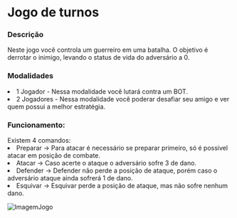 <h1>Jogo de turnos </h1>

<h3>Descrição </h3>
Neste jogo você controla um guerreiro em uma batalha. O objetivo é derrotar o inimigo, levando o status de vida do adversário a 0.

<h3> Modalidades </h3>
<li> 1 Jogador - Nessa modalidade você lutará contra um BOT. </li>
<li> 2 Jogadores - Nessa modalidade você poderar desafiar seu amigo e ver quem possui a melhor estratégia. </li>

<h3> Funcionamento: </h3>
Existem 4 comandos:
<li> Preparar -> Para atacar é necessário se preparar primeiro, só é possivel atacar em posição de combate.</li>
<li> Atacar -> Caso acerte o ataque o adversário sofre 3 de dano.</li>
<li> Defender -> Defender não perde a posição de ataque, porém caso o adversário ataque ainda sofrerá 1 de dano.</li>
<li> Esquivar -> Esquivar perde a posição de ataque, mas não sofre nenhum dano.</li>

![ImagemJogo](https://user-images.githubusercontent.com/104288701/218742572-b14223bc-56f8-4019-81e9-6837f9ef0e8a.png)
